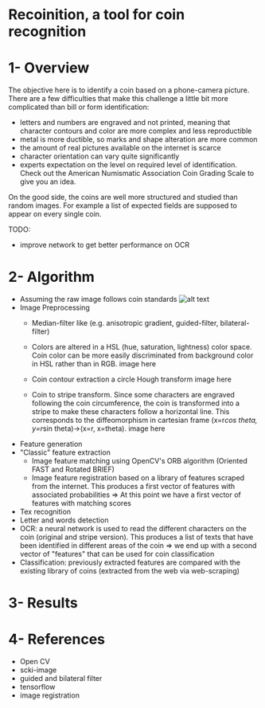 # Recoinition, a tool for coin recognition

# 1- Overview
The objective here is to identify a coin based on a phone-camera picture. There are a few difficulties that make this challenge a little bit more complicated than bill or form identification:
* letters and numbers are engraved and not printed, meaning that character contours and color are more complex and less reproductible
* metal is more ductible, so marks and shape alteration are more common
* the amount of real pictures available on the internet is scarce
* character orientation can vary quite significantly
* experts expectation on the level on required level of identification. Check out the American Numismatic Association Coin Grading Scale to give you an idea.

On the good side, the coins are well more structured and studied than random images. For example a list of expected fields are supposed to appear on every single coin.

TODO:
* improve network to get better performance on OCR

# 2- Algorithm
* Assuming the raw image follows coin standards
![alt text](https://github.com/GreenIron/Recoinition/blob/master/1.png)
* Image Preprocessing
  * Median-filter like (e.g. anisotropic gradient, guided-filter, bilateral-filter)

  * Colors are altered in a HSL (hue, saturation, lightness) color space. Coin color can be more easily discriminated from background color in HSL rather than in RGB.
image here 
  * Coin contour extraction a circle Hough transform
image here 
  * Coin to stripe transform. Since some characters are engraved following the coin circumference, the coin is transformed into a stripe to make these characters follow a horizontal line. This corresponds to the diffeomorphism in cartesian frame (x=r*cos theta, y=r*sin theta)->(x=r, x=theta).
image here  
* Feature generation
 * "Classic" feature extraction
   * Image feature matching using OpenCV's ORB algorithm (Oriented FAST and Rotated BRIEF)
   * Image feature registration based on a library of features scraped from the internet. This produces a first vector of features with associated probabilities
   => At this point we have a first vector of features with matching scores
* Tex recognition
 * Letter and words detection
 * OCR: a neural network is used to read the different characters on the coin (original and stripe version). This produces a list of texts that have been identified in different areas of the coin
 => we end up with a second vector of "features" that can be used for coin classification
* Classification: previously extracted features are compared with the existing library of coins (extracted from the web via web-scraping) 

# 3- Results



# 4- References
* Open CV
* scki-image 
* guided and bilateral filter
* tensorflow
* image registration

